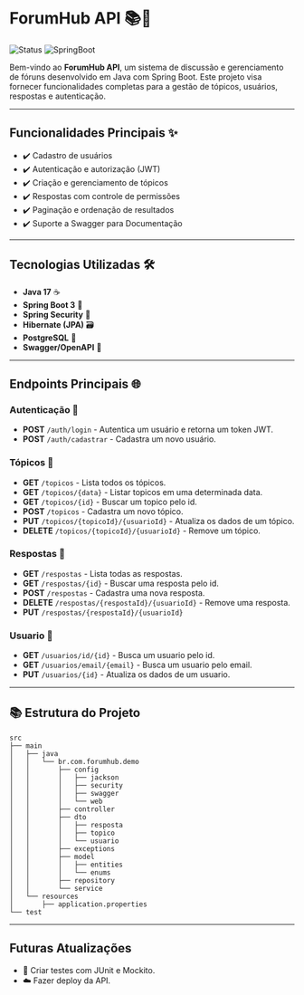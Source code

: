 # ForumHub API 📚💬
![Status](https://img.shields.io/badge/status-em%20produção-brightgreen) ![SpringBoot](https://img.shields.io/badge/SpringBoot-3.1.4-6DB33F)

Bem-vindo ao **ForumHub API**, um sistema de discussão e gerenciamento de fóruns desenvolvido em Java com Spring Boot. Este projeto visa fornecer funcionalidades completas para a gestão de tópicos, usuários, respostas e autenticação.

---

## Funcionalidades Principais ✨

- ✔️ Cadastro de usuários
- ✔️ Autenticação e autorização (JWT)
- ✔️ Criação e gerenciamento de tópicos
- ✔️ Respostas com controle de permissões
- ✔️ Paginação e ordenação de resultados
- ✔️ Suporte a Swagger para Documentação

---

## Tecnologias Utilizadas 🛠️

- **Java 17** ☕
- **Spring Boot 3** 🌱
- **Spring Security** 🔐
- **Hibernate (JPA)** 🗃️
- **PostgreSQL** 🐘
- **Swagger/OpenAPI** 📘

---

## Endpoints Principais 🌐

### Autenticação 🔑

- **POST** `/auth/login` - Autentica um usuário e retorna um token JWT.
- **POST** `/auth/cadastrar` - Cadastra um novo usuário.

### Tópicos 📝

- **GET** `/topicos` - Lista todos os tópicos.
- **GET** `/topicos/{data}` - Listar topicos em uma determinada data.
- **GET** `/topicos/{id}` - Buscar um topico pelo id.
- **POST** `/topicos` - Cadastra um novo tópico.
- **PUT** `/topicos/{topicoId}/{usuarioId}` - Atualiza os dados de um tópico.
- **DELETE** `/topicos/{topicoId}/{usuarioId}` - Remove um tópico.

### Respostas 💬

- **GET** `/respostas` - Lista todas as respostas.
- **GET** `/respostas/{id}` - Buscar uma resposta pelo id.
- **POST** `/respostas` - Cadastra uma nova resposta.
- **DELETE** `/respostas/{respostaId}/{usuarioId}` - Remove uma resposta.
- **PUT** `/respostas/{respostaId}/{usuarioId}` 

### Usuario 👤

- **GET** `/usuarios/id/{id}` - Busca um usuario pelo id.
- **GET** `/usuarios/email/{email}` - Busca um usuario pelo email.
- **PUT** `/usuarios/{id}` - Atualiza os dados de um usuario.

---

## 📚 Estrutura do Projeto

```plaintext
src
├── main
│   ├── java
│   │   └── br.com.forumhub.demo
│   │       ├── config
│   │       │   ├── jackson
│   │       │   ├── security
│   │       │   ├── swagger
│   │       │   └── web
│   │       ├── controller
│   │       ├── dto
│   │       │   ├── resposta
│   │       │   ├── topico
│   │       │   └── usuario
│   │       ├── exceptions
│   │       ├── model
│   │       │   ├── entities
│   │       │   └── enums 
│   │       ├── repository
│   │       └── service
│   └── resources
│       ├── application.properties
└── test
```

---

## Futuras Atualizações

- 🧪 Criar testes com JUnit e Mockito.
- ☁️ Fazer deploy da API.



